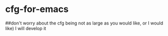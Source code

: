 # cfg-for-emacs


##don't worry about the cfg being not as large as you would like, or I would like) I will develop it
